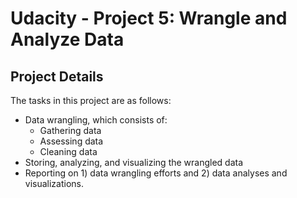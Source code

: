 Udacity - Project 5: Wrangle and Analyze Data
=============================================

Project Details
---------------
The tasks in this project are as follows:

* Data wrangling, which consists of:
    * Gathering data
    * Assessing data
    * Cleaning data
* Storing, analyzing, and visualizing the wrangled data
* Reporting on 1) data wrangling efforts and 2) data analyses and visualizations.
